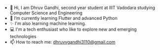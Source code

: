 - 👋 Hi, I am Dhruv Gandhi, second year student at IIIT Vadodara studying Computer Science and Engineering
- 🌱 I’m currently learning Flutter and advanced Python
- ✨ I'm also learning machine learning.
- 💻 I'm a tech enthusiast who like to explore new and emerging technologies
- 📫 How to reach me: dhruvvgandhi3110@gmail.com

<!---
DhruvGandhi31/DhruvGandhi31 is a ✨ special ✨ repository because its `README.md` (this file) appears on your GitHub profile.
You can click the Preview link to take a look at your changes.
--->
